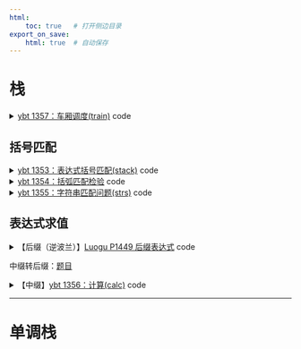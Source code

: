```yaml
---
html:
    toc: true   # 打开侧边目录
export_on_save:
    html: true  # 自动保存
---
```



# 栈


<details><summary><a href="http://ybt.ssoier.cn:8088/problem_show.php?pid=1357" target="_blank">ybt 1357：车厢调度(train)</a> code</summary>

```cpp
#include <iostream>
#include <stack>
using namespace std;

const int N = 1e3 + 10;

int a[N];
stack<int> C;

int main() {
    int n; cin >> n;
    for (int i = 1; i <= n; i++) scanf("%d", a + i);

    for (int i = 1, j = 1; j <= n; j++) {
        C.push(j);
        while (C.size() && a[i] == C.top()) {
            C.pop();
            i++;
        }
    }

    if (C.size() == 0)
        cout << "YES";
    else
        cout << "NO";

    return 0;
}
```
</details>



## 括号匹配

<details><summary><a href="http://ybt.ssoier.cn:8088/problem_show.php?pid=1353" target="_blank">ybt 1353：表达式括号匹配(stack)</a> code</summary>

```cpp
#include <iostream>
#include <string>
#include <stack>
using namespace std;

const int N=1;

string s;

stack<char> stk;

int main(){
    getline(cin, s);

    for(auto c: s){
        if(c=='(') stk.push('a');
        if(c==')'){
            if(stk.size())   
                stk.pop();
            else{
                cout<<"NO";
                return 0;
            }
        }
    }
    if(stk.size()==0) cout<<"YES";
    else cout<<"NO";
    return 0;
}
```
</details>


<details><summary><a href="http://ybt.ssoier.cn:8088/problem_show.php?pid=1354" target="_blank">ybt 1354：括弧匹配检验</a> code</summary>

```cpp
#include <iostream>
#include <string>
#include <stack>
using namespace std;

const int N=1;

string s;

stack<char> stk;

int main(){
    getline(cin, s);

    for(auto c: s){
        if(c=='(') stk.push('(');
        if(c=='[') stk.push('[');
        
        if(c==')'){
            if(stk.size() && stk.top()=='(')   
                stk.pop();
            else{
                cout<<"Wrong";
                return 0;
            }
        }
        if(c==']'){
            if(stk.size() && stk.top()=='[')   
                stk.pop();
            else{
                cout<<"Wrong";
                return 0;
            }
        }
    }

    if(stk.size()==0) cout<<"OK";
    else cout<<"Wrong";
    return 0;
}
```
</details>

<details><summary><a href="http://ybt.ssoier.cn:8088/problem_show.php?pid=1355" target="_blank">ybt 1355：字符串匹配问题(strs)</a> code</summary>

```cpp
#include <iostream>
#include <string>
#include <stack>
using namespace std;

const int N=1;

string solve(){
    string s;
    stack<int> stk;

    getline(cin, s);

    for(auto c: s){
        if(c=='<'){
            if(stk.size()==0 || stk.top()>=1)
                stk.push(1);
            else
                return "NO";
        }

        if(c=='('){
            if(stk.size()==0 || stk.top()>=2)
                stk.push(2);
            else
                return "NO";
        }

        if(c=='['){
            if(stk.size()==0 || stk.top()>=3)
                stk.push(3);
            else
                return "NO";
        }

        if(c=='{'){
            if(stk.size()==0 || stk.top()>=4)
                stk.push(4);
            else
                return "NO";
        }

        if(c=='>'){
            if(stk.size() && stk.top()==1)
                stk.pop();
            else
                return "NO";
        }

        if(c==')'){
            if(stk.size() && stk.top()==2)
                stk.pop();
            else
                return "NO";
        }

        if(c==']'){
            if(stk.size() && stk.top()==3)
                stk.pop();
            else
                return "NO";
        }

        if(c=='}'){
            if(stk.size() && stk.top()==4)
                stk.pop();
            else
                return "NO";
        }
    }

    if(stk.size()==0)
        return "YES";
    else
        return "NO";
}

int main(){
    int T; cin>>T; getchar();
    while(T--) cout<<solve()<<"\n";
    return 0;
}
```
</details>

## 表达式求值

<details><summary>【后缀（逆波兰）】<a href="https://www.luogu.com.cn/problem/P1449" target="_blank">Luogu P1449 后缀表达式</a> code</summary>

```cpp
#include <iostream>
#include <stack>
#include <cstring>
using namespace std;

string postfix(string s){
    stack<int> num; // 存储数字
    bool flg = 0;   // 是否为数字

	for(auto c: s)
	if(c>='0' && c<='9'){
		if(flg)
			num.top() = num.top() * 10 + c-'0';
		else
			num.push(c-'0');
		
        flg=1;
	}
	else if(c=='+' || c=='-' || c=='*' || c=='/'){
		int y = num.top(); num.pop();
		int x = num.top(); num.pop();

		if(c == '+') num.push(x+y);
		if(c == '-') num.push(x-y);
		if(c == '*') num.push(x*y);
		if(c == '/') num.push(x/y);
		flg=0;
	}
	else
		flg=0;

	return to_string(num.top());
}

int main(){
    string s; cin>>s;
    cout<<postfix(s)<<endl;
    return 0;
}
```
</details>

中缀转后缀：[题目](http://ybt.ssoier.cn:8088/problem_show.php?pid=1358)

<details><summary>【中缀】<a href="http://ybt.ssoier.cn:8088/problem_show.php?pid=1356" target="_blank">ybt 1356：计算(calc)</a> code</summary>

```cpp
#include <iostream>
#include <cstring>
#include <stack>
#include <cmath>
using namespace std;

stack<int> num;     // 操作数
stack<char> sig;    // 操作符

int infix_level(char a){
    if(a == '^') return 3;
    if(a == '*' || a == '/') return 2;
    if(a == '+' || a == '-') return 1;
    return 0;   // 括号
}

void infix_calc(){
    int b = num.top(); num.pop();
    int a = num.top(); num.pop(); 
    if(sig.top() == '+') num.push(a+b); 
    if(sig.top() == '-') num.push(a-b); 
    if(sig.top() == '*') num.push(a*b); 
    if(sig.top() == '/') num.push(a/b); 
    if(sig.top() == '^') num.push(pow(a, b)); 
    sig.pop();
}

string infix(string s){
    int x=0;    // 临时存储数字
    bool flg=0; // 是否是数字

    for(auto c: s)
    if(c>='0' && c<='9'){
        x = x*10 + c-'0';
        flg=1;
    }else{
        if(flg){
            num.push(x);
            x=0;
            flg=0;
        }   // 数字入栈
        if(c=='('){
            sig.push(c);
            continue;
        }   // 左括号入栈
        if(c==')'){
            while(sig.top()!='(') 
                infix_calc();
            sig.pop();
            continue;
        }   // 右括号, 一直计算到左括号
        
        // 此时c是运算符, 且有运算级更低的, 形如 (a*b+)
        while(sig.size() && infix_level(sig.top()) >= infix_level(c)) 
            infix_calc();
        sig.push(c);
    }
    // 最后一个数字
    if(flg) num.push(x);
    // 最后一个运算符
    while(sig.size()) infix_calc(); 
    return to_string(num.top());
}

int main(){
    string s;
    cin>>s;
    cout<<infix(s);
}
```
</details>



---

# 单调栈

